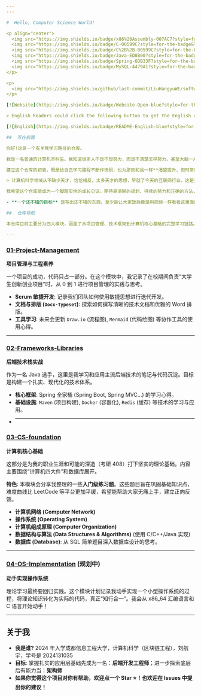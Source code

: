 ```yaml
---
---

#  Hello, Computer Science World!

<p align="center">
  <img src="https://img.shields.io/badge/x86%20Assembly-007AC7?style=for-the-badge&logo=intel&logoColor=white" alt="x86 Assembly">
  <img src="https://img.shields.io/badge/C-00599C?style=for-the-badge&logo=c&logoColor=white" alt="C">
  <img src="https://img.shields.io/badge/C%2B%2B-00599C?style=for-the-badge&logo=cplusplus&logoColor=white" alt="C++">
  <img src="https://img.shields.io/badge/Java-ED8B00?style=for-the-badge&logo=openjdk&logoColor=white" alt="Java">
  <img src="https://img.shields.io/badge/Spring-6DB33F?style=for-the-badge&logo=spring&logoColor=white" alt="Spring">
  <img src="https://img.shields.io/badge/MySQL-4479A1?style=for-the-badge&logo=mysql&logoColor=white" alt="MySQL">
</p>

<p>
  <img src="https://img.shields.io/github/last-commit/LiuHangyuWE/software-projects-learning-notes" alt="Last Commit">
</p>

[![Website](https://img.shields.io/badge/Website-Open-blue?style=for-the-badge)](https://LiuHangyuWE.github.io/software-projects-learning-notes/)

> English Readers could click the following button to get the English version README.

[![English](https://img.shields.io/badge/README-English-blue?style=for-the-badge)](./README.en.md)

##  写在前面

你好!这是一个有关我学习路径的仓库。

我是一名普通的计算机本科生。我知道很多人不是不想努力，而是不清楚怎样努力，甚至大脑一片混沌，有人问：“计算机，是计算器吗？”想要开始，又发现，不知道要学什么。

建立这个仓库的初衷，既是给自己学习路程不断作快照，也为那些和我一样**渴望提升、但时常感到迷茫的同学**一个参考，期待能帮助大家建立**元认知**。

> 计算机科学领域从不缺少天才，恰恰相反，太多天才的思想，早就了今天的互联网行业。这是我探索计算机科学的兴趣源泉。除了天上飞的天才，我们身边的天才也不在少数——三个月精通 Java，半年拿下大厂 Offer。但这些路线往往近乎超人，难以望其项背。

我希望这个仓库能成为一个脚踏实地的成长见证。期待靠清晰的规划、持续的努力和正确的方法，能走出一条属于自己的坚实道路。

- **一个还不错的目标** 是写出还不错的东西，至少能让大家饭后像是刷视频一样看看这里面的文章，能直接从里面学到东西是最好的愿景。通过里面提到的东西激发读者的探索欲，让读者发现新大陆，这个仓库也甘愿作为一个你的跳板。

##  仓库导航

本仓库目前主要分为四大模块，涵盖了从项目管理、技术框架到计算机核心基础的完整学习链路。

---
```


### [ 01-Project-Management](./01-Project-Management)
**项目管理与工程素养**

一个项目的成功，代码只占一部分。在这个模块中，我记录了在校期间负责“大学生创新创业项目”时，从 0 到 1 进行项目管理的实践与思考。

* **Scrum 敏捷开发**: 记录我们团队如何使用敏捷思想进行迭代开发。
* **文档与排版 (`Docx-Typeset`)**: 探索如何撰写清晰的技术文档和优雅的 Word 排版。
* **工具学习**: 未来会更新 `Draw.io` (流程图), `Mermaid` (代码绘图) 等协作工具的使用心得。

---

### [ 02-Frameworks-Libraries](./02-Frameworks-Libraries)
**后端技术栈实战**

作为一名 Java 选手，这里是我学习和应用主流后端技术的笔记与代码沉淀。目标是构建一个扎实、现代化的技术体系。

* **核心框架**: Spring 全家桶 (Spring Boot, Spring MVC...) 的学习心得。
* **基础设施**: `Maven` (项目构建), `Docker` (容器化), `Redis` (缓存) 等技术的学习与应用。
* ---

### [ 03-CS-foundation](./03-CS-foundation)
**计算机核心基础**

这部分是为我的职业生涯和可能的深造（考研 408）打下坚实的理论基础。内容主要围绕“计算机四大件”和数据库展开。

**特色**: 本模块会分享我整理的一些**入门级练习题**。这些题目旨在巩固基础知识点，难度曲线比 LeetCode 等平台更加平缓，希望能帮助大家无痛上手，建立正向反馈。

* **计算机网络 (Computer Network)**
* **操作系统 (Operating System)**
* **计算机组成原理 (Computer Organization)** 
* **数据结构与算法 (Data Structures & Algorithms)** (使用 C/C++/Java 实现)
* **数据库 (Database)**: 从 SQL 简单题目深入数据库设计的思考。

---

### [ 04-OS-Implementation](./04-OS-Implementation) (规划中)
**动手实现操作系统**

理论学习最终要回归实践。这个模块计划记录我动手实现一个小型操作系统的过程，将理论知识转化为实际的代码，真正“知行合一”。我会从 x86_64 汇编语言和 C 语言开始动手！

---

##  关于我

*  **我是谁?** 2024 年入学成都信息工程大学，计算机科学（区块链工程），刘航宇，学号是 2024131035
*  **目标**: 掌握扎实的应用层基础先成为一名：**后端开发工程师**；进一步探索底层后有能力当：**架构师**
*  **如果你觉得这个项目对你有帮助，欢迎点一个 Star ⭐！也欢迎在 Issues 中提出你的建议！**
